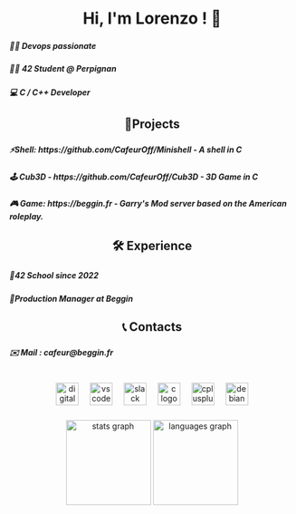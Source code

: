 <h1 align="center">Hi, I'm Lorenzo ! 👋</h1>

###

<h5 align="left">👨‍💻 Devops passionate</h5>

###

<h5 align="left">👨‍🎓 42 Student @ Perpignan</h5>

###

<h5 align="left">💻 C / C++ Developer</h5>

###
<h2 align="center">📖Projects</h2>

###

<h5 align="left">⚡Shell: https://github.com/CafeurOff/Minishell - A shell in C </h5>

  
###

<h5 align="left">🕹️ Cub3D - https://github.com/CafeurOff/Cub3D - 3D Game in C </h5>

###

<h5 align="left">🎮 Game: https://beggin.fr - Garry's Mod server based on the American roleplay.</h5>

###

<h2 align="center">🛠️ Experience</h2>

###

<h5 align="left">📃42 School since 2022</h5>

###

<h5 align="left">💼Production Manager at Beggin</h5>

###
<h2 align="center">📞 Contacts</h2>

###

<h5 align="left">✉️ Mail : cafeur@beggin.fr</h5>

###

<h1 align="center"></h1>

###

<div align="center">
  <img src="https://cdn.jsdelivr.net/gh/devicons/devicon/icons/digitalocean/digitalocean-original.svg" height="40" alt="digitalocean logo"  />
  <img width="12" />
  <img src="https://cdn.jsdelivr.net/gh/devicons/devicon/icons/vscode/vscode-original.svg" height="40" alt="vscode logo"  />
  <img width="12" />
  <img src="https://cdn.jsdelivr.net/gh/devicons/devicon/icons/slack/slack-original.svg" height="40" alt="slack logo"  />
  <img width="12" />
  <img src="https://cdn.jsdelivr.net/gh/devicons/devicon/icons/c/c-original.svg" height="40" alt="c logo"  />
  <img width="12" />
  <img src="https://cdn.jsdelivr.net/gh/devicons/devicon/icons/cplusplus/cplusplus-original.svg" height="40" alt="cplusplus logo"  />
  <img width="12" />
  <img src="https://cdn.jsdelivr.net/gh/devicons/devicon/icons/debian/debian-original.svg" height="40" alt="debian logo"  />
</div>

###

<div align="center">
  <img src="https://github-readme-stats.vercel.app/api?username=CafeurOff&hide_title=false&hide_rank=false&show_icons=true&include_all_commits=true&count_private=true&disable_animations=false&theme=dark&locale=fr&hide_border=false&order=1&custom_title=Statistiques" height="150" alt="stats graph"  />
  <img src="https://github-readme-stats.vercel.app/api/top-langs?username=CafeurOff&locale=fr&hide_title=false&layout=compact&card_width=320&langs_count=5&theme=dark&hide_border=false&order=2&custom_title=Language" height="150" alt="languages graph"  />

  
</div>

###
